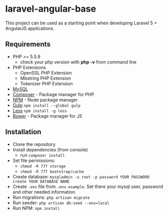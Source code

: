 # laravel-angular-base
This project can be used as a starting point when developing Laravel 5 + AngularJS applications.

## Requirements

- PHP >= 5.5.9
    - check your php version with **php -v** from command line
- PHP Extensions
    - OpenSSL PHP Extension
    - Mbstring PHP Extension
    - Tokenizer PHP Extension
- [MySQL](http://www.mysql.com)
- [Composer](https://getcomposer.org/download/) - Package manager for PHP
- [NPM](https://npmjs.org/) - Node package manager
- [Gulp](https://github.com/gulpjs/gulp/blob/master/docs/getting-started.md#getting-started) ```npm install --global gulp```
- [Less](http://lesscss.org/) ```npm install -g less```
- [Bower](http://bower.io/) - Package manager for JS

## Installation

- Clone the repository
- Install dependencies (from console)
    - run ```composer install```
- Set file permissions:
    - ```chmod -R 777 storage```
    - ```chmod -R 777 bootstrap/cache```
- Create database: ```mysqladmin -u root -p password YOUR PASSWORD create YOUR DATABASE NAME```
- Create `.env` file from `.env.example`. Set there your mysql user, password and other needed information.
- Run migrations: ```php artisan migrate```
- Run seeder: ```php artisan db:seed --env=local```
- Run NPM: ```npm install```
